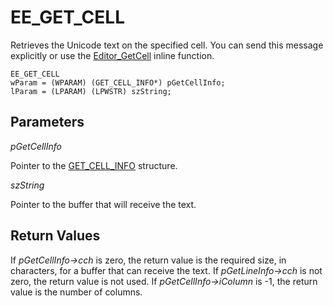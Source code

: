 # EE\_GET\_CELL

Retrieves the Unicode text on the specified cell. You can send this message
explicitly or use the
[Editor\_GetCell](../macro/editor_getcell) inline function.

```
EE_GET_CELL
wParam = (WPARAM) (GET_CELL_INFO*) pGetCellInfo;
lParam = (LPARAM) (LPWSTR) szString;
```

## Parameters

_pGetCellInfo_

Pointer to the [GET\_CELL\_INFO](../structure/get_cell_info) structure.

_szString_

Pointer to the buffer that will receive the text.

## Return Values

If _pGetCellInfo->cch_ is zero, the return value is the required
size, in characters, for a buffer that can receive the text. If _pGetLineInfo->cch_ is not zero, the
return value is not used. If _pGetCellInfo->iColumn_ is -1, the return value is the number of columns.
